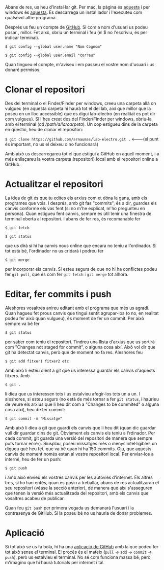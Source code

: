Abans de res, us heu d'instal·lar git. Per mac, la pàgina és [aquesta](https://git-scm.com/download/mac)
i per windows és [aquesta](https://git-scm.com/download/win).
Es descarrega un instal·lador i l'executeu com qualsevol altre programa. 

Després us feu un compte de [GitHub](https://github.com). Si com a nom d'usuari us podeu posar <nom><cognom>, millor. Fet això, obriu un terminal i feu (el $ no l'escriviu, és per indicar terminal). 

`$ git config --global user.name "Nom Cognom"`

`$ git config --global user.email "correu"`

Quan tingueu el compte, m'aviseu i em passeu el vostre nom d'usuari i us donaré permisos. 

# Clonar el repositori
Des del terminal o el Finder/Finder per windows, creeu una carpeta allà on vulgueu (en aquesta carpeta hi haurà tot el del lab, així que millor que la poseu en un lloc accessible) que es digui lab-electro (en realitat es pot dir com vulgueu). Si l'heu creat des del Finder/Finder per windows, obriu-la amb el terminal (cd _/path/a/la/carpeta_). Un cop estigueu dins de la carpeta en qüestió, heu de clonar el repositori:

`$ git clone https://github.com/arnaumas/lab-electro.git .` <---(el punt és important, no us el deixeu o no funcionarà)

Amb això us descarregareu tot el que estigui a GitHub en aquell moment, i a més enllaçareu la vostra carpeta (repositori) local amb el repositori online a GitHub. 

# Actualitzar el repositori
La idea de git és que tu edites els arxius com et dóna la gana, amb els programes que vols. I després, amb git fas "commits", és a dir, guardes els canvis conforme els vas fent (si no m'he explicat, m'ho pregunteu en persona). Quan estigueu fent canvis, sempre és útil tenir una finestra de terminal oberta al repositori. I abans de fer res, és recomanable fer

`$ git fetch`

`$ git status`

que us dirà si hi ha canvis nous online que encara no teniu a l'ordinador. Si tot està bé, l'ordinador no us cridarà i podreu fer 

`$ git merge`

per incorporar els canvis. Si esteu segurs de que no hi ha conflictes podeu fer `git pull`, que és com fer `git fetch` i `git merge` tot alhora.

# Editar, fer commits i push
Aleshores vosaltres anireu editant amb el programa que més us agradi. Quan hagueu fet prous canvis que tingui sentit agrupar-los (o no, en realitat podeu fer això quan vulgueu), és moment de fer un commit. Per això sempre va bé fer 

`$ git status`

per saber com teniu el repositori. Tindreu una llista d'arxius que us sortirà com "Changes not staged for commit", o alguna cosa així. Això vol dir que git ha detectat canvis, però que de moment no fa res. Aleshores feu

`$ git add fitxer1 fitxer2 etc`

Amb això li esteu dient a git que us interessa guardar els canvis d'aquests fitxers. Amb

`$ git .`

li dieu que us interessen tots i us estalvieu afegir-los tots un a un. I aleshores, si esteu segurs (no està de més tornar a fer `git status`, i haurieu de veure els arxius que li heu dit com a "Changes to be commited" o alguna cosa així), heu de fer commit:

`$ git commit -m "Missatge"`

Amb això li dieu a git que guardi els canvis que li heu dit (quan dic guardar vull dir guardar dins de git. Òbviament els canvis els teniu a l'rdinador. Per cada commit, git guarda una versió del repositori de manera que sempre pots tornar enrer). Siusplau, poseu missatges més o menys intel·ligibles on digueu què heu fet, que va bé quan hi ha 150 commits. Oju, que aquests canvis de moment només estan al vostre repositori local. Per enviar-los a interné, heu de fer un push:

`$ git push`

i amb això envieu els vostres canvis per les autovies d'internet. Els altres tres, si ho han entès, quan es posin a treballar, abans de res actualitzaran el seu repositori (véase la secció anterior), de manera que així s'asseguren que tenen la versió més actualitzada del repositori, amb els canvis que vosaltres acabeu de publicar.

Quan feu `git push` per primera vegada us demanarà l'usuari i la contrasenya de GitHub. Si la poseu bé no us hauria de donar problemes. 

# Aplicació
Si tot això se us fa bola, hi ha una [aplicació de GitHub](https://desktop.github.com) amb la que podeu fer tot això sense el terminal. El procés és el mateix (`pull` -> `add` -> `commit` -> `push`), però us estalvieu el terminal. No sé com funciona massa bé, però m'imagino que hi haurà tutorials per internet i tal. 

